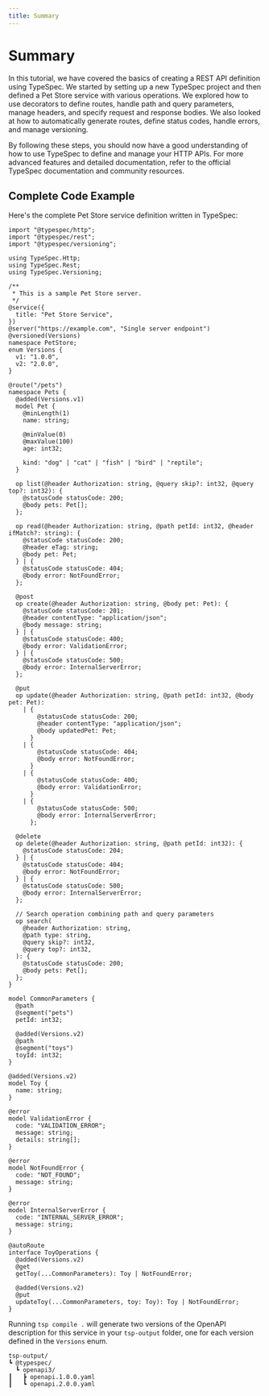 ```yaml
---
title: Summary
---
```


# Summary

In this tutorial, we have covered the basics of creating a REST API definition using TypeSpec. We started by setting up a new TypeSpec project and then defined a Pet Store service with various operations. We explored how to use decorators to define routes, handle path and query parameters, manage headers, and specify request and response bodies. We also looked at how to automatically generate routes, define status codes, handle errors, and manage versioning.

By following these steps, you should now have a good understanding of how to use TypeSpec to define and manage your HTTP APIs. For more advanced features and detailed documentation, refer to the official TypeSpec documentation and community resources.

## Complete Code Example

Here's the complete Pet Store service definition written in TypeSpec:

```tsp tryit="{"emit": ["@typespec/openapi3"]}"
import "@typespec/http";
import "@typespec/rest";
import "@typespec/versioning";

using TypeSpec.Http;
using TypeSpec.Rest;
using TypeSpec.Versioning;

/**
 * This is a sample Pet Store server.
 */
@service({
  title: "Pet Store Service",
})
@server("https://example.com", "Single server endpoint")
@versioned(Versions)
namespace PetStore;
enum Versions {
  v1: "1.0.0",
  v2: "2.0.0",
}

@route("/pets")
namespace Pets {
  @added(Versions.v1)
  model Pet {
    @minLength(1)
    name: string;

    @minValue(0)
    @maxValue(100)
    age: int32;

    kind: "dog" | "cat" | "fish" | "bird" | "reptile";
  }

  op list(@header Authorization: string, @query skip?: int32, @query top?: int32): {
    @statusCode statusCode: 200;
    @body pets: Pet[];
  };

  op read(@header Authorization: string, @path petId: int32, @header ifMatch?: string): {
    @statusCode statusCode: 200;
    @header eTag: string;
    @body pet: Pet;
  } | {
    @statusCode statusCode: 404;
    @body error: NotFoundError;
  };

  @post
  op create(@header Authorization: string, @body pet: Pet): {
    @statusCode statusCode: 201;
    @header contentType: "application/json";
    @body message: string;
  } | {
    @statusCode statusCode: 400;
    @body error: ValidationError;
  } | {
    @statusCode statusCode: 500;
    @body error: InternalServerError;
  };

  @put
  op update(@header Authorization: string, @path petId: int32, @body pet: Pet):
    | {
        @statusCode statusCode: 200;
        @header contentType: "application/json";
        @body updatedPet: Pet;
      }
    | {
        @statusCode statusCode: 404;
        @body error: NotFoundError;
      }
    | {
        @statusCode statusCode: 400;
        @body error: ValidationError;
      }
    | {
        @statusCode statusCode: 500;
        @body error: InternalServerError;
      };

  @delete
  op delete(@header Authorization: string, @path petId: int32): {
    @statusCode statusCode: 204;
  } | {
    @statusCode statusCode: 404;
    @body error: NotFoundError;
  } | {
    @statusCode statusCode: 500;
    @body error: InternalServerError;
  };

  // Search operation combining path and query parameters
  op search(
    @header Authorization: string,
    @path type: string,
    @query skip?: int32,
    @query top?: int32,
  ): {
    @statusCode statusCode: 200;
    @body pets: Pet[];
  };
}

model CommonParameters {
  @path
  @segment("pets")
  petId: int32;

  @added(Versions.v2)
  @path
  @segment("toys")
  toyId: int32;
}

@added(Versions.v2)
model Toy {
  name: string;
}

@error
model ValidationError {
  code: "VALIDATION_ERROR";
  message: string;
  details: string[];
}

@error
model NotFoundError {
  code: "NOT_FOUND";
  message: string;
}

@error
model InternalServerError {
  code: "INTERNAL_SERVER_ERROR";
  message: string;
}

@autoRoute
interface ToyOperations {
  @added(Versions.v2)
  @get
  getToy(...CommonParameters): Toy | NotFoundError;

  @added(Versions.v2)
  @put
  updateToy(...CommonParameters, toy: Toy): Toy | NotFoundError;
}
```

Running `tsp compile .` will generate two versions of the OpenAPI description for this service in your `tsp-output` folder, one for each version defined in the `Versions` enum.

```
tsp-output/
┗ @typespec/
  ┗ openapi3/
┃   ┣ openapi.1.0.0.yaml
┃   ┗ openapi.2.0.0.yaml
```
